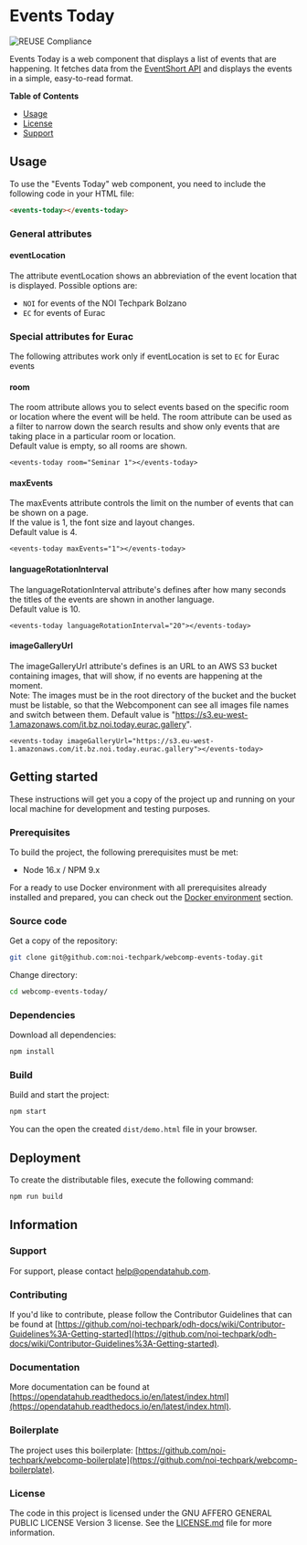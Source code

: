 <!--
SPDX-FileCopyrightText: NOI Techpark <digital@noi.bz.it>

SPDX-License-Identifier: CC0-1.0
-->

# Events Today

![REUSE Compliance](https://github.com/noi-techpark/webcomp-events-today/actions/workflows/reuse.yml/badge.svg)

Events Today is a web component that displays a list of events that are happening. It fetches data from the [EventShort API](https://tourism.opendatahub.bz.it/swagger/index.html#/EventShort)  and displays the events in a simple, easy-to-read format.<br>


**Table of Contents**
- [Usage](#usage)
- [License](#license)
- [Support](#support)

## Usage
To use the "Events Today" web component, you need to include the following code in your HTML file: 
```html
<events-today></events-today>
```
### General attributes
#### <b>eventLocation</b>

The attribute eventLocation shows an abbreviation of the event location that is displayed. 
Possible options are:
- `NOI` for events of the NOI Techpark Bolzano
- `EC` for events of Eurac

### Special attributes for Eurac
The following attributes work only if eventLocation is set to `EC` for Eurac events

#### <b>room</b>
The room attribute allows you to select events based on the specific room or location where the event will be held. The room attribute can be used as a filter to narrow down the search results and show only events that are taking place in a particular room or location.  
Default value is empty, so all rooms are shown.

```
<events-today room="Seminar 1"></events-today>
```

#### <b>maxEvents</b>

The maxEvents attribute controls the limit on the number of events that can be shown on a page.  
If the value is 1, the font size and layout changes.  
Default value is 4.

```
<events-today maxEvents="1"></events-today>
```

#### <b>languageRotationInterval</b>

The languageRotationInterval attribute's defines after how many seconds the titles of the events are shown in another language.  
Default value is 10.

```
<events-today languageRotationInterval="20"></events-today>
```

#### <b>imageGalleryUrl</b>

The imageGalleryUrl attribute's defines is an URL to an AWS S3 bucket containing images, that will show, if no events are happening at the moment.  
Note: The images must be in the root directory of the bucket and the bucket must be listable, so that the Webcomponent can see all images file names and switch between them.
Default value is "https://s3.eu-west-1.amazonaws.com/it.bz.noi.today.eurac.gallery".

```
<events-today imageGalleryUrl="https://s3.eu-west-1.amazonaws.com/it.bz.noi.today.eurac.gallery"></events-today>
```

## Getting started

These instructions will get you a copy of the project up and running
on your local machine for development and testing purposes.

### Prerequisites

To build the project, the following prerequisites must be met:

- Node 16.x / NPM 9.x

For a ready to use Docker environment with all prerequisites already installed
and prepared, you can check out the [Docker environment](#docker-environment)
section.

### Source code

Get a copy of the repository:

```bash
git clone git@github.com:noi-techpark/webcomp-events-today.git
```

Change directory:

```bash
cd webcomp-events-today/
```

### Dependencies

Download all dependencies:

```bash
npm install
```

### Build

Build and start the project:

```bash
npm start
```

You can the open the created `dist/demo.html` file in your browser.

## Deployment

To create the distributable files, execute the following command:

```bash
npm run build
```

## Information

### Support

For support, please contact [help@opendatahub.com](mailto:help@opendatahub.com).

### Contributing

If you'd like to contribute, please follow the Contributor Guidelines that can be found at [https://github.com/noi-techpark/odh-docs/wiki/Contributor-Guidelines%3A-Getting-started](https://github.com/noi-techpark/odh-docs/wiki/Contributor-Guidelines%3A-Getting-started).

### Documentation

More documentation can be found at [https://opendatahub.readthedocs.io/en/latest/index.html](https://opendatahub.readthedocs.io/en/latest/index.html).

### Boilerplate

The project uses this boilerplate: [https://github.com/noi-techpark/webcomp-boilerplate](https://github.com/noi-techpark/webcomp-boilerplate).

### License

The code in this project is licensed under the GNU AFFERO GENERAL PUBLIC LICENSE Version 3 license. See the [LICENSE.md](LICENSE.md) file for more information.